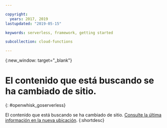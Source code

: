 ```yaml
---

copyright:
  years: 2017, 2019
lastupdated: "2019-05-15"

keywords: serverless, framework, getting started

subcollection: cloud-functions

---
```


{:new_window: target="_blank"}
# El contenido que está buscando se ha cambiado de sitio.
{: #openwhisk_goserverless}

El contenido que está buscando se ha cambiado de sitio. [Consulte la última información en la nueva ubicación](/docs/openwhisk?topic=cloud-functions-about).
{:shortdesc}
